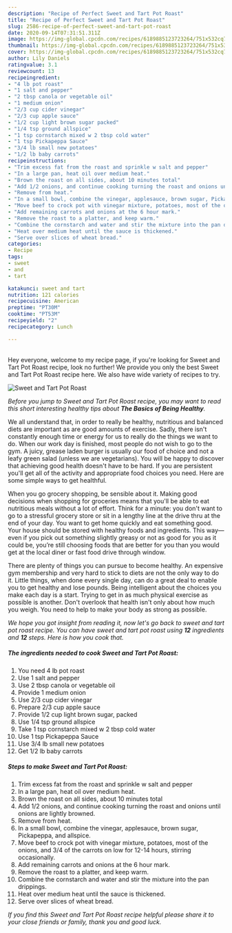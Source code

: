 ```yaml
---
description: "Recipe of Perfect Sweet and Tart Pot Roast"
title: "Recipe of Perfect Sweet and Tart Pot Roast"
slug: 2586-recipe-of-perfect-sweet-and-tart-pot-roast
date: 2020-09-14T07:31:51.311Z
image: https://img-global.cpcdn.com/recipes/6189885123723264/751x532cq70/sweet-and-tart-pot-roast-recipe-main-photo.jpg
thumbnail: https://img-global.cpcdn.com/recipes/6189885123723264/751x532cq70/sweet-and-tart-pot-roast-recipe-main-photo.jpg
cover: https://img-global.cpcdn.com/recipes/6189885123723264/751x532cq70/sweet-and-tart-pot-roast-recipe-main-photo.jpg
author: Lily Daniels
ratingvalue: 3.1
reviewcount: 13
recipeingredient:
- "4 lb pot roast"
- "1 salt and pepper"
- "2 tbsp canola or vegetable oil"
- "1 medium onion"
- "2/3 cup cider vinegar"
- "2/3 cup apple sauce"
- "1/2 cup light brown sugar packed"
- "1/4 tsp ground allspice"
- "1 tsp cornstarch mixed w 2 tbsp cold water"
- "1 tsp Pickapeppa Sauce"
- "3/4 lb small new potatoes"
- "1/2 lb baby carrots"
recipeinstructions:
- "Trim excess fat from the roast and sprinkle w salt and pepper"
- "In a large pan, heat oil over medium heat."
- "Brown the roast on all sides, about 10 minutes total"
- "Add 1/2 onions, and continue cooking turning the roast and onions until onions are lightly browned."
- "Remove from heat."
- "In a small bowl, combine the vinegar, applesauce, brown sugar, Pickapeppa, and allspice."
- "Move beef to crock pot with vinegar mixture, potatoes, most of the onions, and 3/4 of the carrots on low for 12-14 hours, stirring occasionally."
- "Add remaining carrots and onions at the 6 hour mark."
- "Remove the roast to a platter, and keep warm."
- "Combine the cornstarch and water and stir the mixture into the pan drippings."
- "Heat over medium heat until the sauce is thickened."
- "Serve over slices of wheat bread."
categories:
- Recipe
tags:
- sweet
- and
- tart

katakunci: sweet and tart 
nutrition: 121 calories
recipecuisine: American
preptime: "PT30M"
cooktime: "PT53M"
recipeyield: "2"
recipecategory: Lunch

---
```

<br>
Hey everyone, welcome to my recipe page, if you're looking for Sweet and Tart Pot Roast recipe, look no further! We provide you only the best Sweet and Tart Pot Roast recipe here. We also have wide variety of recipes to try.
<br>


![Sweet and Tart Pot Roast](https://img-global.cpcdn.com/recipes/6189885123723264/751x532cq70/sweet-and-tart-pot-roast-recipe-main-photo.jpg)

<i>Before you jump to Sweet and Tart Pot Roast recipe, you may want to read this short interesting healthy tips about <strong>The Basics of Being Healthy</strong>.</i>

We all understand that, in order to really be healthy, nutritious and balanced diets are important as are good amounts of exercise. Sadly, there isn't constantly enough time or energy for us to really do the things we want to do. When our work day is finished, most people do not wish to go to the gym. A juicy, grease laden burger is usually our food of choice and not a leafy green salad (unless we are vegetarians). You will be happy to discover that achieving good health doesn't have to be hard. If you are persistent you'll get all of the activity and appropriate food choices you need. Here are some simple ways to get healthful.

When you go grocery shopping, be sensible about it. Making good decisions when shopping for groceries means that you'll be able to eat nutritious meals without a lot of effort. Think for a minute: you don't want to go to a stressful grocery store or sit in a lengthy line at the drive thru at the end of your day. You want to get home quickly and eat something good. Your house should be stored with healthy foods and ingredients. This way—even if you pick out something slightly greasy or not as good for you as it could be, you’re still choosing foods that are better for you than you would get at the local diner or fast food drive through window.

There are plenty of things you can pursue to become healthy. An expensive gym membership and very hard to stick to diets are not the only way to do it. Little things, when done every single day, can do a great deal to enable you to get healthy and lose pounds. Being intelligent about the choices you make each day is a start. Trying to get in as much physical exercise as possible is another. Don't overlook that health isn't only about how much you weigh. You need to help to make your body as strong as possible. 


<i>We hope you got insight from reading it, now let's go back to sweet and tart pot roast recipe. You can have sweet and tart pot roast using <strong>12</strong> ingredients and <strong>12</strong> steps. Here is how you cook that.
</i>

##### The ingredients needed to cook Sweet and Tart Pot Roast:

1. You need 4 lb pot roast
1. Use 1 salt and pepper
1. Use 2 tbsp canola or vegetable oil
1. Provide 1 medium onion
1. Use 2/3 cup cider vinegar
1. Prepare 2/3 cup apple sauce
1. Provide 1/2 cup light brown sugar, packed
1. Use 1/4 tsp ground allspice
1. Take 1 tsp cornstarch mixed w 2 tbsp cold water
1. Use 1 tsp Pickapeppa Sauce
1. Use 3/4 lb small new potatoes
1. Get 1/2 lb baby carrots


##### Steps to make Sweet and Tart Pot Roast:

1. Trim excess fat from the roast and sprinkle w salt and pepper
1. In a large pan, heat oil over medium heat.
1. Brown the roast on all sides, about 10 minutes total
1. Add 1/2 onions, and continue cooking turning the roast and onions until onions are lightly browned.
1. Remove from heat.
1. In a small bowl, combine the vinegar, applesauce, brown sugar, Pickapeppa, and allspice.
1. Move beef to crock pot with vinegar mixture, potatoes, most of the onions, and 3/4 of the carrots on low for 12-14 hours, stirring occasionally.
1. Add remaining carrots and onions at the 6 hour mark.
1. Remove the roast to a platter, and keep warm.
1. Combine the cornstarch and water and stir the mixture into the pan drippings.
1. Heat over medium heat until the sauce is thickened.
1. Serve over slices of wheat bread.


<i>If you find this Sweet and Tart Pot Roast recipe helpful please share it to your close friends or family, thank you and good luck.</i>
